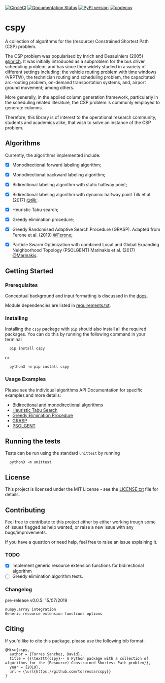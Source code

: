[![CircleCI](https://circleci.com/gh/torressa/cspy/tree/master.svg?style=svg&circle-token=910e28b03dd0d32967fae038a3cf28b6cdf56334)](https://circleci.com/gh/torressa/cspy/tree/master)
[![Documentation Status](https://readthedocs.org/projects/cspy/badge/?version=latest)](https://cspy.readthedocs.io/en/latest/?badge=latest)
[![PyPI version](https://badge.fury.io/py/cspy.svg)](https://badge.fury.io/py/cspy)
[![codecov](https://codecov.io/gh/torressa/cspy/branch/master/graph/badge.svg?token=24tyrWinNT)](https://codecov.io/gh/torressa/cspy)
<!-- [![BCH compliance](https://bettercodehub.com/edge/badge/torressa/cspy?branch=master)](https://bettercodehub.com/)
[![License: MIT](https://img.shields.io/badge/License-MIT-yellow.svg)](https://opensource.org/licenses/MIT) -->

# cspy


A collection of algorithms for the (resource) Constrained Shortest Path (CSP) problem. 

The CSP problem was popularised by Inrich and Desaulniers (2005) [@inrich]. It was initially introduced as a subproblem for the bus driver scheduling problem, and has since then widely studied in a variety of different settings including: the vehicle routing problem with time windows (VRPTW), the technician routing and scheduling problem, the capacitated arc-routing problem, on-demand transportation systems, and, airport ground movement; among others.

More generally, in the applied column generation framework, particularly in the scheduling related literature, the CSP problem is commonly employed to generate columns.

Therefore, this library is of interest to the operational research community, students and academics alike, that wish to solve an instance of the CSP problem.

## Algorithms

Currently, the algorithms implemented include:

 - [X] Monodirectional forward labeling algorithm;
 - [X] Monodirectional backward labeling algorithm;
 - [X] Bidirectional labeling algorithm with static halfway point;
 - [X] Bidirectional labeling algorithm with dynamic halfway point Tilk et al. (2017) [@tilk];
 - [X] Heuristic Tabu search;
 - [X] Greedy elimination procedure;
 - [X] Greedy Randomised Adaptive Search Procedure (GRASP). Adapted from Ferone et al. (2019) [@Ferone];
 - [X] Particle Swarm Optimization with combined Local and Global Expanding Neighborhood Topology (PSOLGENT) Marinakis et al. (2017) [@Marinakis].


## Getting Started


### Prerequisites

Conceptual background and input formatting is discussed in the [docs](https://cspy.readthedocs.io/en/latest/how_to.html).

Module dependencies are listed in [requirements.txt](requirements.txt).

### Installing

Installing the ``cspy`` package with ``pip`` should also install all the required packages. You can do this by running the following command in your terminal

```
  pip install cspy
```
or

```
  python3 -m pip install cspy
```

### Usage Examples

Please see the individual algorithms API Documentation for specific examples and more details:

- [Bidirectional and monodirectional algorithms](https://cspy.readthedocs.io/en/latest/api/cspy.BiDirectional.html)
- [Heuristic Tabu Search](https://cspy.readthedocs.io/en/latest/api/cspy.Tabu.html)
- [Greedy Elimination Procedure](https://cspy.readthedocs.io/en/latest/api/cspy.GreedyElim.html)
- [GRASP](https://cspy.readthedocs.io/en/latest/api/cspy.GRASP.html)
- [PSOLGENT](https://cspy.readthedocs.io/en/latest/api/cspy.PSOLGENT.html)


## Running the tests

Tests can be run using the standard ``unittest`` by running

```
  python3 -m unittest
```

## License

This project is licensed under the MIT License - see the [LICENSE.txt](LICENSE.txt) file for details.

## Contributing

Feel free to contribute to this project either by either working trough some of issues flagged as help wanted, or raise a new issue with any bugs/improvements.

If you have a question or need help, feel free to raise an issue explaining it.


### TODO

 - [X] Implement generic resource extension functions for bidirectional algorithm
 - [ ] Greedy elimination algorithm tests.
 
### Changelog

pre-release v0.0.5: 15/07/2019

```
numpy.array integration
Generic resource extension functions options
```

## Citing

If you'd like to cite this package, please use the following bib format:

```
@Misc{cspy,
  author = {Torres Sanchez, David},
  title = {{\texttt{cspy}-- A Python package with a collection of algorithms for the (Resource) Constrained Shortest Path problem}},
  year = {2019},
  url = {\url{https://github.com/torressa/cspy}}
}
```

[@inrich]: https://www.researchgate.net/publication/227142556_Shortest_Path_Problems_with_Resource_Constraints

[@tilk]: https://www.sciencedirect.com/science/article/pii/S0377221717302035

[@Marinakis]: https://www.sciencedirect.com/science/article/pii/S0377221717302357

[@Ferone]: https://www.tandfonline.com/doi/full/10.1080/10556788.2018.1548015